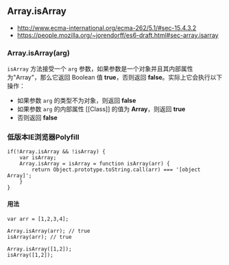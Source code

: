 ## Array.isArray

- <http://www.ecma-international.org/ecma-262/5.1/#sec-15.4.3.2>
- <https://people.mozilla.org/~jorendorff/es6-draft.html#sec-array.isarray>

### Array.isArray(arg)

`isArray` 方法接受一个 `arg` 参数，如果参数是一个对象并且其内部属性为"Array"，那么它返回 Boolean 值 **true**，否则返回 **false**。实际上它会执行以下操作：

- 如果参数 `arg` 的类型不为对象，则返回 **false**
- 如果参数 `arg` 的内部属性 [[Class]] 的值为 **Array**，则返回 **true**
- 否则返回 **false**

### 低版本IE浏览器Polyfill
	
	if(!Array.isArray && !isArray) {
		var isArray;
	    Array.isArray = isArray = function isArray(arr) {
	        return Object.prototype.toString.call(arr) === '[object Array]';
	    }
	}

#### 用法

	var arr = [1,2,3,4];

	Array.isArray(arr); // true
	isArray(arr); // true

	Array.isArray([1,2]);
	isArray([1,2]);
